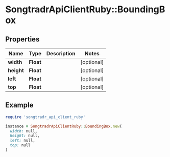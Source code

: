 # SongtradrApiClientRuby::BoundingBox

## Properties

| Name | Type | Description | Notes |
| ---- | ---- | ----------- | ----- |
| **width** | **Float** |  | [optional] |
| **height** | **Float** |  | [optional] |
| **left** | **Float** |  | [optional] |
| **top** | **Float** |  | [optional] |

## Example

```ruby
require 'songtradr_api_client_ruby'

instance = SongtradrApiClientRuby::BoundingBox.new(
  width: null,
  height: null,
  left: null,
  top: null
)
```

